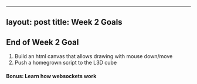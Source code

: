 
---
layout: post
title: Week 2 Goals
---

## End of Week 2 Goal
1. Build an html canvas that allows drawing with mouse down/move 
2. Push a homegrown script to the L3D cube

#### Bonus: Learn how websockets work
